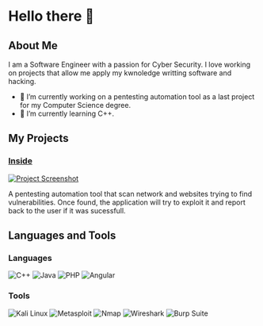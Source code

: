 # Hello there 👋

## About Me

I am a Software Engineer with a passion for Cyber Security. I love working on projects that allow me apply my kwnoledge writting software and hacking.

- 🔭 I’m currently working on a pentesting automation tool as a last project for my Computer Science degree.
- 🌱 I’m currently learning C++.

## My Projects

### [Inside](https://github.com/nathanrsnt/inside)
[![Project Screenshot](https://imgur.com/eESkPhZ.png)](https://github.com/nathanrsnt/inside)

A pentesting automation tool that scan network and websites trying to find vulnerabilities. Once found, the application will try to exploit it and report back to the user if it was sucessfull.

## Languages and Tools
### Languages
![C++](https://img.shields.io/badge/C++-00599C?style=for-the-badge&logo=c%2B%2B&logoColor=white)
![Java](https://img.shields.io/badge/Java-007396?style=for-the-badge&logo=java&logoColor=white)
![PHP](https://img.shields.io/badge/PHP-777BB4?style=for-the-badge&logo=php&logoColor=white)
![Angular](https://img.shields.io/badge/Angular-DD0031?style=for-the-badge&logo=angular&logoColor=white)

### Tools
![Kali Linux](https://img.shields.io/badge/Kali_Linux-557C94?style=for-the-badge&logo=kali-linux&logoColor=white)
![Metasploit](https://img.shields.io/badge/Metasploit-1D7C91?style=for-the-badge&logo=metasploit&logoColor=white)
![Nmap](https://img.shields.io/badge/Nmap-4682B4?style=for-the-badge&logo=nmap&logoColor=white)
![Wireshark](https://img.shields.io/badge/Wireshark-1679A7?style=for-the-badge&logo=wireshark&logoColor=white)
![Burp Suite](https://img.shields.io/badge/Burp_Suite-FF6600?style=for-the-badge&logo=burp-suite&logoColor=white)
